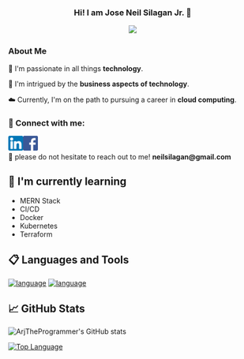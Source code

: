 <h3 align = "center"> Hi! I am Jose Neil Silagan Jr. 👋</h3>
<p align="center"><img src="https://media.giphy.com/media/5Q23ud6ggGwV9WgtPy/giphy.gif" width="700"/></p>

### About Me

🌟 I'm passionate in all things **technology**.

💼 I'm intrigued by the **business aspects of technology**.

☁️ Currently, I'm on the path to pursuing a career in **cloud computing**.

### 🤝 Connect with me:
<a href="https://www.linkedin.com/in/joseneilsilaganjr/"><img align="left" src="https://raw.githubusercontent.com/ArjTheProgrammer/ArjTheProgrammer/main/images/linkedin.png" alt="Jose Neil Silagan Jr | LinkedIn" width="30px"/></a>
<a href="https://www.facebook.com/silaganrj/"><img align="left" src="https://raw.githubusercontent.com/ArjTheProgrammer/ArjTheProgrammer/main/images/facebook.png" alt="Jose Neil Silagan Jr | Facebook" width="30"></a>

</br>
</br>
💬 please do not hesitate to reach out to me! <strong>neilsilagan@gmail.com</strong>


## 🌱 I'm currently learning

- MERN Stack
- CI/CD
- Docker
- Kubernetes
- Terraform
  
## 📋 Languages and Tools
[![language](https://skillicons.dev/icons?i=java,py,js,html,css,mongodb,react,nodejs)](https://skillicons.dev)
[![language](https://skillicons.dev/icons?i=spring,mysql,powershell,linux,azure,aws,git,github)](https://skillicons.dev)

## 📈 GitHub Stats 
![ArjTheProgrammer's GitHub stats](https://github-readme-stats.vercel.app/api?username=ArjTheProgrammer&show_icons=true&theme=radical)

[![Top Language](https://github-readme-stats.vercel.app/api/top-langs/?username=ArjTheProgrammer&langs_count=5&layout=donut-vertical&size_weight=0.5&count_weight=0.5&theme=radical)](https://github.com/anuraghazra/github-readme-stats)
